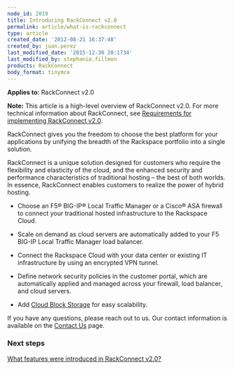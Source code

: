 ```yaml
---
node_id: 2019
title: Introducing RackConnect v2.0
permalink: article/what-is-rackconnect
type: article
created_date: '2012-08-21 16:37:48'
created_by: juan.perez
last_modified_date: '2015-12-30 20:1734'
last_modified_by: stephanie.fillmon
products: RackConnect
body_format: tinymce
---
```


**Applies to:** RackConnect v2.0

**Note:** This article is a high-level overview of RackConnect v2.0. For
more technical information about RackConnect, see [Requirements for
implementing RackConnect v2.0](/knowledge_center/node/2021).

RackConnect gives you the freedom to choose the best platform for your
applications by unifying the breadth of the Rackspace portfolio into a
single solution.

RackConnect is a unique solution designed for customers who require the
flexibility and elasticity of the cloud, and the enhanced security and
performance characteristics of traditional hosting &ndash; the best of both
worlds. In essence, RackConnect enables customers to realize the power
of hybrid hosting.

-   Choose an F5&reg; BIG-IP&reg; Local Traffic Manager or a Cisco&reg; ASA firewall
    to connect your traditional hosted infrastructure to the Rackspace
    Cloud.

-   Scale on demand as cloud servers are automatically added to your F5
    BIG-IP Local Traffic Manager load balancer.

-   Connect the Rackspace Cloud with your data center or existing IT
    infrastructure by using an encrypted VPN tunnel. 

-   Define network security policies in the customer portal, which are
    automatically applied and managed across your firewall, load
    balancer, and cloud servers.

-   Add [Cloud Block
    Storage](http://www.rackspace.com/cloud/block-storage/) for easy
    scalability.

If you have any questions, please reach out to us. Our contact
information is available on the [Contact
Us](http://www.rackspace.com/knowledge_center/support) page.

### Next steps

[What features were introduced in RackConnect
v2.0?](https://www.rackspace.com/knowledge_center/article/what-features-were-introduced-in-rackconnect-v20)

